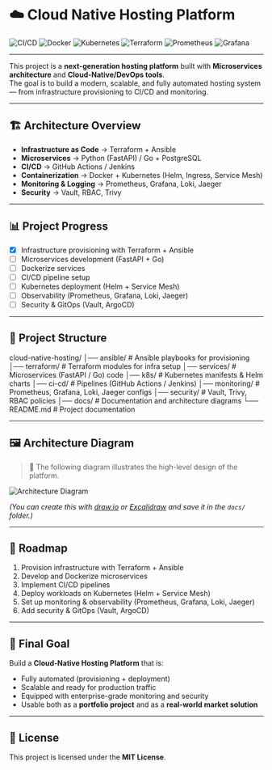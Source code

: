 # ☁️ Cloud Native Hosting Platform  

![CI/CD](https://img.shields.io/badge/CI%2FCD-GitHub%20Actions-blue?logo=githubactions)
![Docker](https://img.shields.io/badge/Docker-Enabled-blue?logo=docker)
![Kubernetes](https://img.shields.io/badge/Kubernetes-Ready-blue?logo=kubernetes)
![Terraform](https://img.shields.io/badge/Terraform-Infrastructure-purple?logo=terraform)
![Prometheus](https://img.shields.io/badge/Monitoring-Prometheus-orange?logo=prometheus)
![Grafana](https://img.shields.io/badge/Observability-Grafana-red?logo=grafana)

---

This project is a **next-generation hosting platform** built with **Microservices architecture** and **Cloud-Native/DevOps tools**.  
The goal is to build a modern, scalable, and fully automated hosting system — from infrastructure provisioning to CI/CD and monitoring.  

---

## 🏗 Architecture Overview  

- **Infrastructure as Code** → Terraform + Ansible  
- **Microservices** → Python (FastAPI) / Go + PostgreSQL  
- **CI/CD** → GitHub Actions / Jenkins  
- **Containerization** → Docker + Kubernetes (Helm, Ingress, Service Mesh)  
- **Monitoring & Logging** → Prometheus, Grafana, Loki, Jaeger  
- **Security** → Vault, RBAC, Trivy  

---

## 📊 Project Progress  

- [x] Infrastructure provisioning with Terraform + Ansible  
- [ ] Microservices development (FastAPI + Go)  
- [ ] Dockerize services  
- [ ] CI/CD pipeline setup  
- [ ] Kubernetes deployment (Helm + Service Mesh)  
- [ ] Observability (Prometheus, Grafana, Loki, Jaeger)  
- [ ] Security & GitOps (Vault, ArgoCD)  

---

## 📂 Project Structure  

cloud-native-hosting/
│── ansible/ # Ansible playbooks for provisioning
│── terraform/ # Terraform modules for infra setup
│── services/ # Microservices (FastAPI / Go) code
│── k8s/ # Kubernetes manifests & Helm charts
│── ci-cd/ # Pipelines (GitHub Actions / Jenkins)
│── monitoring/ # Prometheus, Grafana, Loki, Jaeger configs
│── security/ # Vault, Trivy, RBAC policies
│── docs/ # Documentation and architecture diagrams
└── README.md # Project documentation


---

## 🖼 Architecture Diagram  

> 📌 The following diagram illustrates the high-level design of the platform.  

![Architecture Diagram](docs/architecture.png)  

*(You can create this with [draw.io](https://app.diagrams.net) or [Excalidraw](https://excalidraw.com) and save it in the `docs/` folder.)*  

---

## 🚀 Roadmap  

1. Provision infrastructure with Terraform + Ansible  
2. Develop and Dockerize microservices  
3. Implement CI/CD pipelines  
4. Deploy workloads on Kubernetes (Helm + Service Mesh)  
5. Set up monitoring & observability (Prometheus, Grafana, Loki, Jaeger)  
6. Add security & GitOps (Vault, ArgoCD)  

---

## 🎯 Final Goal  

Build a **Cloud-Native Hosting Platform** that is:  
- Fully automated (provisioning + deployment)  
- Scalable and ready for production traffic  
- Equipped with enterprise-grade monitoring and security  
- Usable both as a **portfolio project** and as a **real-world market solution**  

---

## 📜 License  

This project is licensed under the **MIT License**.  

